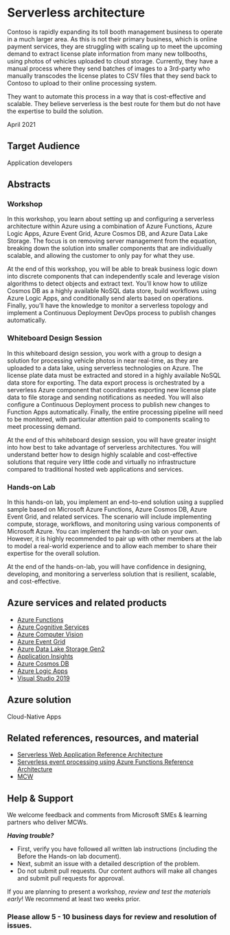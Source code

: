 # Serverless architecture

Contoso is rapidly expanding its toll booth management business to operate in a much larger area. As this is not their primary business, which is online payment services, they are struggling with scaling up to meet the upcoming demand to extract license plate information from many new tollbooths, using photos of vehicles uploaded to cloud storage. Currently, they have a manual process where they send batches of images to a 3rd-party who manually transcodes the license plates to CSV files that they send back to Contoso to upload to their online processing system.

They want to automate this process in a way that is cost-effective and scalable. They believe serverless is the best route for them but do not have the expertise to build the solution.

April 2021

## Target Audience

Application developers

## Abstracts

### Workshop

In this workshop, you learn about setting up and configuring a serverless architecture within Azure using a combination of Azure Functions, Azure Logic Apps, Azure Event Grid, Azure Cosmos DB, and Azure Data Lake Storage. The focus is on removing server management from the equation, breaking down the solution into smaller components that are individually scalable, and allowing the customer to only pay for what they use.

At the end of this workshop, you will be able to break business logic down into discrete components that can independently scale and leverage vision algorithms to detect objects and extract text.  You’ll know how to utilize Cosmos DB as a highly available NoSQL data store, build workflows using Azure Logic Apps, and conditionally send alerts based on operations.  Finally, you’ll have the knowledge to monitor a serverless topology and implement a Continuous Deployment DevOps process to publish changes automatically.

### Whiteboard Design Session

In this whiteboard design session, you work with a group to design a solution for processing vehicle photos in near real-time, as they are uploaded to a data lake, using serverless technologies on Azure. The license plate data must be extracted and stored in a highly available NoSQL data store for exporting. The data export process is orchestrated by a serverless Azure component that coordinates exporting new license plate data to file storage and sending notifications as needed. You will also configure a Continuous Deployment process to publish new changes to Function Apps automatically. Finally, the entire processing pipeline will need to be monitored, with particular attention paid to components scaling to meet processing demand.

At the end of this whiteboard design session, you will have greater insight into how best to take advantage of serverless architectures. You will understand better how to design highly scalable and cost-effective solutions that require very little code and virtually no infrastructure compared to traditional hosted web applications and services.

### Hands-on Lab

In this hands-on lab, you implement an end-to-end solution using a supplied sample based on Microsoft Azure Functions, Azure Cosmos DB, Azure Event Grid, and related services. The scenario will include implementing compute, storage, workflows, and monitoring using various components of Microsoft Azure. You can implement the hands-on lab on your own. However, it is highly recommended to pair up with other members at the lab to model a real-world experience and to allow each member to share their expertise for the overall solution.

At the end of the hands-on-lab, you will have confidence in designing, developing, and monitoring a serverless solution that is resilient, scalable, and cost-effective.

## Azure services and related products

- [Azure Functions](https://docs.microsoft.com/azure/azure-functions/functions-overview)
- [Azure Cognitive Services](https://docs.microsoft.com/azure/cognitive-services/what-are-cognitive-services)
- [Azure Computer Vision](https://docs.microsoft.com/azure/cognitive-services/custom-vision-service/overview)
- [Azure Event Grid](https://docs.microsoft.com/azure/event-grid/overview)
- [Azure Data Lake Storage Gen2](https://docs.microsoft.com/azure/storage/blobs/data-lake-storage-introduction)
- [Application Insights](https://docs.microsoft.com/azure/azure-monitor/app/app-insights-overview)
- [Azure Cosmos DB](https://docs.microsoft.com/azure/cosmos-db/introduction)
- [Azure Logic Apps](https://docs.microsoft.com/azure/logic-apps/logic-apps-overview)
- [Visual Studio 2019](https://visualstudio.microsoft.com/vs/)

## Azure solution

Cloud-Native Apps

## Related references, resources, and material

- [Serverless Web Application Reference Architecture](https://docs.microsoft.com/azure/architecture/reference-architectures/serverless/web-app)
- [Serverless event processing using Azure Functions Reference Architecture](https://docs.microsoft.com/azure/architecture/reference-architectures/serverless/event-processing)
- [MCW](https://microsoftcloudworkshop.com/)

## Help & Support

We welcome feedback and comments from Microsoft SMEs & learning partners who deliver MCWs.

**_Having trouble?_**

- First, verify you have followed all written lab instructions (including the Before the Hands-on lab document).
- Next, submit an issue with a detailed description of the problem.
- Do not submit pull requests. Our content authors will make all changes and submit pull requests for approval.

If you are planning to present a workshop, _review and test the materials early_! We recommend at least two weeks prior.

### Please allow 5 - 10 business days for review and resolution of issues.
